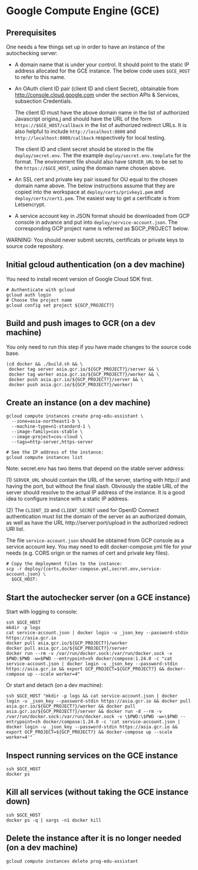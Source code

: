# Google Compute Engine (GCE)

## Prerequisites

One needs a few things set up in order to have an instance of the autochecking
server:

*   A domain name that is under your control. It should point to the static IP
    address allocated for the GCE instance. The below code uses `$GCE_HOST` to
    refer to this name.

*   An OAuth client ID pair (client ID and client Secret), obtainable from
    http://console.cloud.google.com under the section APIs & Services,
    subsection Credentials.

    The client ID must have the above domain name in the list of authorized
    Javascript origins,j and should have the URL of the form
    `https://$GCE_HOST/callback` in the list of authorized redirect URLs. It is
    also helpful to include `http://localhost:8000` and
    `http://localhost:8000/callback` respectively for local testing.

    The client ID and client secret should be stored in the file
    `deploy/secret.env`. The the example `deploy/secret.env.template` for the
    format. The environment file should also have `SERVER_URL` to be set to the
    `https://$GCE_HOST`, using the domain name chosen above.

*   An SSL cert and private key pair issued for OU equal to the chosen domain
    name above. The below instructions assume that they are copied into the
    workspace at `deploy/certs/privkey1.pem` and `deploy/certs/cert1.pem`. The
    easiest way to get a certificate is from Letsencrypt.

*   A service account key in JSON format should be downloaded from GCP console
    in advance and put into `deploy/service-account.json`. The corresponding GCP
    project name is referred as $GCP_PROJECT below.

WARNING: You should never submit secrets, certificats or private keys to source
code repository.

## Initial gcloud authentication (on a dev machine)

You need to install recent version of Google Cloud SDK first.

    # Authenticate with gcloud
    gcloud auth login
    # Choose the project name
    gcloud config set project ${GCP_PROJECT?}

## Build and push images to GCR (on a dev machine)

You only need to run this step if you have made changes to the source code base.

    (cd docker && ./build.sh && \
     docker tag server asia.gcr.io/${GCP_PROJECT?}/server && \
     docker tag worker asia.gcr.io/${GCP_PROJECT?}/worker && \
     docker push asia.gcr.io/${GCP_PROJECT?}/server && \
     docker push asia.gcr.io/${GCP_PROJECT?}/worker)

## Create an instance (on a dev machine)

    gcloud compute instances create prog-edu-assistant \
      --zone=asia-northeast1-b \
      --machine-type=n1-standard-1 \
      --image-family=cos-stable \
      --image-project=cos-cloud \
      --tags=http-server,https-server

    # See the IP address of the instance:
    gcloud compute instances list

Note: secret.env has two items that depend on the stable server address:

(1) `SERVER_URL` should contain the URL of the server, starting with http:// and
having the port, but without the final slash. Obviously the stable URL of the
server should resolve to the actual IP address of the instance. It is a good
idea to configure instance with a static IP address.

(2) The `CLIENT_ID` and `CLIENT_SECRET` used for OpenID Connect authentication
must list the domain of the server as an authorized domain, as well as have the
URL http://server:port/upload in the authorized redirect URI list.

The file `service-account.json` should be obtained from GCP console as a service
account key. You may need to edit docker-compose.yml file for your needs (e.g.
CORS origin or the names of cert and private key files).

    # Copy the deployment files to the instance:
    scp -r deploy/{certs,docker-compose.yml,secret.env,service-account.json} \
      $GCE_HOST:

## Start the autochecker server (on a GCE instance)

Start with logging to console:

    ssh $GCE_HOST
    mkdir -p logs
    cat service-account.json | docker login -u _json_key --password-stdin https://asia.gcr.io
    docker pull asia.gcr.io/${GCP_PROJECT?}/worker
    docker pull asia.gcr.io/${GCP_PROJECT?}/server
    docker run --rm -v /var/run/docker.sock:/var/run/docker.sock -v $PWD:$PWD -w=$PWD --entrypoint=sh docker/compose:1.24.0 -c "cat service-account.json | docker login -u _json_key --password-stdin https://asia.gcr.io && export GCP_PROJECT=${GCP_PROJECT?} && docker-compose up --scale worker=4"

Or start and detach (on a dev machine):

    ssh $GCE_HOST "mkdir -p logs && cat service-account.json | docker login -u _json_key --password-stdin https://asia.gcr.io && docker pull asia.gcr.io/${GCP_PROJECT?}/worker && docker pull asia.gcr.io/${GCP_PROJECT?}/server && docker run -d --rm -v /var/run/docker.sock:/var/run/docker.sock -v \$PWD:\$PWD -w=\$PWD --entrypoint=sh docker/compose:1.24.0 -c 'cat service-account.json | docker login -u _json_key --password-stdin https://asia.gcr.io && export GCP_PROJECT=${GCP_PROJECT?} && docker-compose up --scale worker=4'"

## Inspect running services on the GCE instance

    ssh $GCE_HOST
    docker ps

## Kill all services (without taking the GCE instance down)

    ssh $GCE_HOST
    docker ps -q | xargs -n1 docker kill

## Delete the instance after it is no longer needed (on a dev machine)

    gcloud compute instances delete prog-edu-assistant
